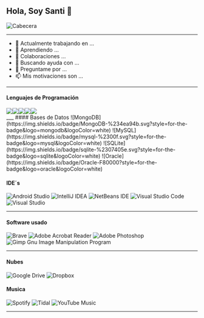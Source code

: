 ## Hola, Soy Santi 👋
![Cabecera](https://user-images.githubusercontent.com/107579486/174297978-2c558279-dc25-42f8-aafa-e356bbeb1034.png)
___
- 🔭 Actualmente trabajando en ...
- 🌱 Aprendiendo ...
- 👯 Colaboraciones ...
- 🤔 Buscando ayuda con ...
- 💬 Preguntame por ...
- 📫 Mis motivaciones son ...
___
#### Lenguajes de Programación
<div class="lenguajes" align="center" style="backgroundColor:#2F3C44">
  <div style="display: flex;">
    <img src="https://user-images.githubusercontent.com/107579486/174352714-ed1fce76-0b39-43dd-b7de-d356269c1bd9.png" />
    <img src="https://user-images.githubusercontent.com/107579486/174352763-67c8a56a-b8ae-47fe-9aea-46db67711f1a.png" />
    <img src="https://user-images.githubusercontent.com/107579486/174352814-abe41f62-5547-497f-b1a4-3568c92da1ad.png" />
    <img src="https://user-images.githubusercontent.com/107579486/174354194-38137033-86dd-49ce-bdca-abf071d48c29.png" />
    <img src="https://user-images.githubusercontent.com/107579486/174354206-edb31e01-3804-4418-be94-8f482712e628.png" />
  </div>
</div>
___
#### Bases de Datos
![MongoDB](https://img.shields.io/badge/MongoDB-%234ea94b.svg?style=for-the-badge&logo=mongodb&logoColor=white)
![MySQL](https://img.shields.io/badge/mysql-%2300f.svg?style=for-the-badge&logo=mysql&logoColor=white)
![SQLite](https://img.shields.io/badge/sqlite-%2307405e.svg?style=for-the-badge&logo=sqlite&logoColor=white)
![Oracle](https://img.shields.io/badge/Oracle-F80000?style=for-the-badge&logo=oracle&logoColor=white)

#### IDE´s
![Android Studio](![java](https://user-images.githubusercontent.com/107579486/174345295-b0a1954b-c006-4ae2-8fe3-a3b0edb141c6.png))
![IntelliJ IDEA](https://img.shields.io/badge/IntelliJIDEA-000000.svg?style=for-the-badge&logo=intellij-idea&logoColor=white)
![NetBeans IDE](https://img.shields.io/badge/NetBeansIDE-1B6AC6.svg?style=for-the-badge&logo=apache-netbeans-ide&logoColor=white)
![Visual Studio Code](https://img.shields.io/badge/Visual%20Studio%20Code-0078d7.svg?style=for-the-badge&logo=visual-studio-code&logoColor=white)
![Visual Studio](https://img.shields.io/badge/Visual%20Studio-5C2D91.svg?style=for-the-badge&logo=visual-studio&logoColor=white)
___
#### Software usado
![Brave](https://img.shields.io/badge/Brave-FB542B?style=for-the-badge&logo=Brave&logoColor=white)
![Adobe Acrobat Reader](https://img.shields.io/badge/Adobe%20Acrobat%20Reader-EC1C24.svg?style=for-the-badge&logo=Adobe%20Acrobat%20Reader&logoColor=white)
![Adobe Photoshop](https://img.shields.io/badge/adobe%20photoshop-%2331A8FF.svg?style=for-the-badge&logo=adobe%20photoshop&logoColor=white)
![Gimp Gnu Image Manipulation Program](https://img.shields.io/badge/Gimp-657D8B?style=for-the-badge&logo=gimp&logoColor=FFFFFF)
___
#### Nubes
![Google Drive](https://img.shields.io/badge/Google%20Drive-4285F4?style=for-the-badge&logo=googledrive&logoColor=white)
![Dropbox](https://img.shields.io/badge/Dropbox-%233B4D98.svg?style=for-the-badge&logo=Dropbox&logoColor=white)

#### Musica
![Spotify](https://img.shields.io/badge/Spotify-1ED760?style=for-the-badge&logo=spotify&logoColor=white)
![Tidal](https://img.shields.io/badge/tidal-00FFFF?style=for-the-badge&logo=tidal&logoColor=black)
![YouTube Music](https://img.shields.io/badge/YouTube_Music-FF0000?style=for-the-badge&logo=youtube-music&logoColor=white)
___
